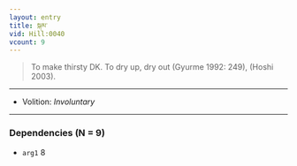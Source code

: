 ```yaml
---
layout: entry
title: སྐམ་
vid: Hill:0040
vcount: 9
---
```

> To make thirsty DK\. To dry up, dry out (Gyurme 1992: 249), (Hoshi 2003)\.

---
* Volition: _Involuntary_

---

### Dependencies (N = 9)
* `arg1` 8
